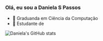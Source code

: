 ### Olá, eu sou a Daniela S Passos

- 🌱 Graduanda em Ciência da Computação
- 🌱 Estudante de 

![Daniela's GitHub stats](https://github-readme-stats.vercel.app/api?username=dpassoss99&show_icons=true&theme=radical)

